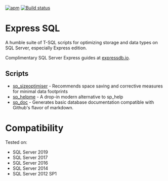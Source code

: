[![apm](https://img.shields.io/apm/l/vim-mode.svg)](https://github.com/LowlyDBA/ExpressSQL/)
[![Build status](https://ci.appveyor.com/api/projects/status/bak6km5grc3j63s8/branch/master?svg=true)](https://ci.appveyor.com/project/LowlyDBA/expresssql)

# Express SQL

A humble suite of T-SQL  scripts for optimizing storage and data types on SQL Server, especially Express edition.

Complimentary SQL Server Express guides at [expressdb.io](https://expressdb.io).

## Scripts

* [sp_sizeoptimiser](sp_sizeoptimiser.md) - Recommends space saving and corrective measures for minimal data footprints
* [sp_helpme](sp_helpme.md) - A drop-in modern alternative to sp_help
* [sp_doc](sp_doc.md) - Generates basic database documentation compatible with Github's flavor of markdown.

# Compatibility

Tested on:

* SQL Server 2019
* SQL Server 2017
* SQL Server 2016
* SQL Server 2014
* SQL Server 2012 SP1
